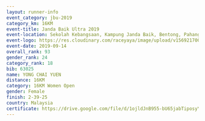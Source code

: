 ```yaml
---
layout: runner-info 
event_category: jbu-2019 
category_km: 16KM 
event-title: Janda Baik Ultra 2019
event-location: Sekolah Kebangsaan, Kampung Janda Baik, Bentong, Pahang, Malaysia 
event-logo: https://res.cloudinary.com/raceyaya/image/upload/v1569217009/logo/janda-baik_vch1pc.jpg 
event-date: 2019-09-14 
overall_rank: 93
gender_rank: 24
category_rank: 18
bib: 63025
name: YONG CHAI YUEN
distance: 16KM
category: 16KM Women Open
gender: Female
finish: 2-39-25
country: Malaysia
certificate: https://drive.google.com/file/d/1ojldJnB955-bU65jabTiposyYO4UJ_KI/view?usp=sharing
---
```

